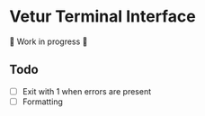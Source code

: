 # Vetur Terminal Interface

🚧 Work in progress 🚧

## Todo

- [ ] Exit with 1 when errors are present
- [ ] Formatting